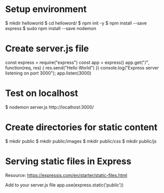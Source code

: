 Setup environment
================================

$ mkdir helloworld
$ cd helloword/
$ npm init -y
$ npm install --save express
$ sudo npm install --save nodemon

Create server.js file
================================

const express = require("express")
const app = express()
app.get("/", function(req, res) {
    res.send("Hello World")
})
console.log("Express server listening on port 3000");
app.listen(3000)

Test on localhost
================================
$ nodemon server.js
http://localhost:3000/


Create directories for static content
================================
$ mkdir public
$ mkdir public/images
$ mkdir public/css
$ mkdir public/js

Serving static files in Express
================================
Resource: https://expressjs.com/en/starter/static-files.html

Add to your server.js file
app.use(express.static('public'))